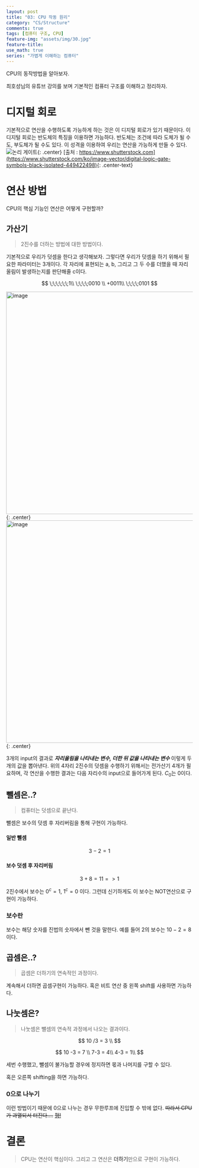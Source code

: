 ```yaml
---
layout: post
title: "03: CPU 작동 원리"
category: "CS/Structure"
comments: true
tags: [컴퓨터 구조, CPU]
feature-img: "assets/img/30.jpg"
feature-title:
use_math: true
series: "가볍게 이해하는 컴퓨터"
---
```


CPU의 동작방법을 알아보자.

최호성님의 유튜브 강의를 보며 기본적인 컴퓨터 구조를 이해하고 정리하자.

# 디지털 회로

기본적으로 연산을 수행하도록 가능하게 하는 것은 이 디지털 회로가 있기 때문이다. 이 디지털 회로는 반도체의 특징을 이용하면 가능하다. 반도체는 조건에 따라 도체가 될 수도, 부도체가 될 수도 있다. 이 성격을 이용하여 우리는 연산을 가능하게 만들 수 있다.
![논리 게이트](https://image.shutterstock.com/image-vector/digital-logic-gate-symbols-black-600w-449422498.jpg){: .center} [출처 : https://www.shutterstock.com](https://www.shutterstock.com/ko/image-vector/digital-logic-gate-symbols-black-isolated-449422498){: .center-text}

# 연산 방법

CPU의 핵심 기능인 연산은 어떻게 구현할까?

## 가산기

> 2진수를 더하는 방법에 대한 방법이다.

기본적으로 우리가 덧셈을 한다고 생각해보자. 그렇다면 우리가 덧셈을 하기 위해서 필요한 파라미터는 3개이다. 각 자리에 표현되는 a, b, 그리고 그 두 수를 더했을 때 자리올림이 발생하는지를 판단해줄 c이다.

$$
\;\;\;\;\;\;1\\
\;\;\;\;0010 \\
+0011\\
\;\;\;\;0101
$$

<img width="600" alt="image" src="https://user-images.githubusercontent.com/37871541/77505245-fb1f1980-6ea5-11ea-858c-6bfb716b7c5d.png">{: .center}
<img width="600" alt="image" src="https://user-images.githubusercontent.com/37871541/77505254-01ad9100-6ea6-11ea-97ca-548cbdfc1a0a.png">{: .center}

3개의 input의 결과로 **_자리올림을 나타내는 변수, 더한 뒤 값을 나타내는 변수_** 이렇게 두개의 값을 뽑아낸다. 위의 4자리 2진수의 덧셈을 수행하기 위해서는 전가산기 4개가 필요하며, 각 연산을 수행한 결과는 다음 자리수의 input으로 들어가게 된다. $C_0$는 0이다.

## 뺄셈은..?

> 컴퓨터는 덧셈으로 끝난다.

뺄셈은 보수의 덧셈 후 자리버림을 통해 구현이 가능하다.

#### 일반 뺄셈

$$
3 - 2 = 1
$$

#### 보수 덧셈 후 자리버림

$$
3 + 8 = 11 => 1
$$

2진수에서 보수는 $0^c = 1$, $1^c=0$ 이다. 그런데 신기하게도 이 보수는 NOT연산으로 구현이 가능하다.

### 보수란

보수는 해당 숫자를 진법의 숫자에서 뺀 것을 말한다. 예를 들어 2의 보수는 $10-2=8$이다.

## 곱셈은..?

> 곱셈은 더하기의 연속적인 과정이다.

계속해서 더하면 곱셈구현이 가능하다. 혹은 비트 연산 중 왼쪽 shift를 사용하면 가능하다.

## 나눗셈은?

> 나눗셈은 뺄셈의 연속적 과정에서 나오는 결과이다.

$$
10 /3 = 3 \\
$$

$$
10 -3 = 7 \\
7-3 = 4\\
4-3 = 1\\
$$

세번 수행했고, 뺄셈이 불가능할 경우에 정지하면 몫과 나머지를 구할 수 있다.

혹은 오른쪽 shifting을 하면 가능하다.

### 0으로 나누기

이런 방법이기 때문에 0으로 나누는 경우 무한루프에 진입할 수 밖에 없다. ~~따라서 CPU가 과열되서 터진다....~~ ~~[펑!](https://www.youtube.com/watch?v=mZ7pUADoo58)~~

# 결론

> CPU는 연산이 핵심이다. 그리고 그 연산은 **더하기**만으로 구현이 가능하다.
